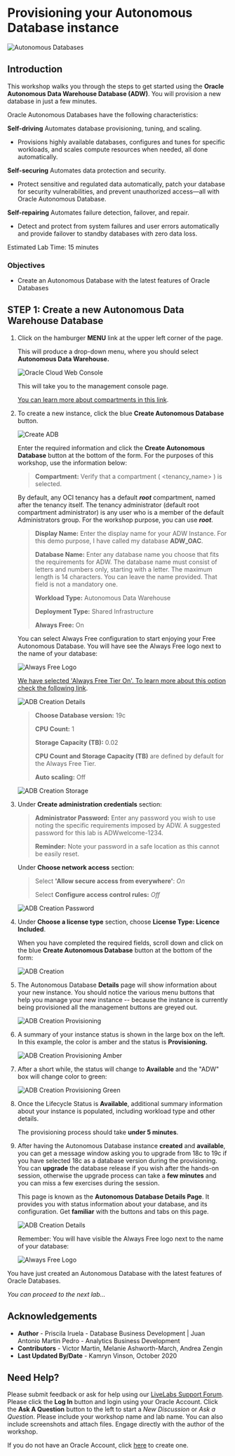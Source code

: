 # Provisioning your Autonomous Database instance

![Autonomous Databases](./images/adb_banner2.png)

## Introduction

This workshop walks you through the steps to get started using the **Oracle Autonomous Data Warehouse Database (ADW)**. You will provision a new database in just a few minutes.

Oracle Autonomous Databases have the following characteristics:

**Self-driving**
Automates database provisioning, tuning, and scaling.

- Provisions highly available databases, configures and tunes for specific workloads, and scales compute resources when needed, all done automatically.

**Self-securing**
Automates data protection and security.

- Protect sensitive and regulated data automatically, patch your database for security vulnerabilities, and prevent unauthorized access—all with Oracle Autonomous Database.

**Self-repairing**
Automates failure detection, failover, and repair.

- Detect and protect from system failures and user errors automatically and provide failover to standby databases with zero data loss.

Estimated Lab Time: 15 minutes

### Objectives 
- Create an Autonomous Database with the latest features of Oracle Databases

## **STEP 1**: Create a new Autonomous Data Warehouse Database

1. Click on the hamburger **MENU** link at the upper left corner of the page.

    This will produce a drop-down menu, where you should select **Autonomous Data Warehouse.**

    ![Oracle Cloud Web Console](./images/lab100_1.png)

    This will take you to the management console page.

    [You can learn more about compartments in this link](https://docs.cloud.oracle.com/en-us/iaas/Content/Identity/Tasks/managingcompartments.htm).

2. To create a new instance, click the blue **Create Autonomous Database** button.

    ![Create ADB](./images/lab100_2.png)

    Enter the required information and click the **Create Autonomous Database** button at the bottom of the form. For the purposes of this workshop, use the information below:

    >**Compartment:** Verify that a compartment ( &lt;tenancy_name&gt; ) is selected.

    By default, any OCI tenancy has a default ***root*** compartment, named after the tenancy itself. The tenancy administrator (default root compartment administrator) is any user who is a member of the default Administrators group. For the workshop purpose, you can use ***root***.

    > **Display Name:** Enter the display name for your ADW Instance. For this demo purpose, I have called my database **ADW_OAC**.
    >
    > **Database Name:** Enter any database name you choose that fits the requirements for ADW. The database name must consist of letters and numbers only, starting with a letter. The maximum length is 14 characters. You can leave the name provided. That field is not a mandatory one.
    >
    > **Workload Type:** Autonomous Data Warehouse  
    >
    > **Deployment Type:** Shared Infrastructure
    >
    > **Always Free:** On

    You can select Always Free configuration to start enjoying your Free Autonomous Database. You will have see the Always Free logo next to the name of your database:

    ![Always Free Logo](./images/always_free_logo.png)

    [We have selected 'Always Free Tier On'. To learn more about this option check the following link](https://www.oracle.com/uk/cloud/free/#always-free).

    ![ADB Creation Details](./images/lab100_3.png)

    > **Choose Database version:** 19c
    >
    > **CPU Count:** 1
    >
    > **Storage Capacity (TB):** 0.02
    >
    > **CPU Count and Storage Capacity (TB)** are defined by default for the Always Free Tier.
    >
    > **Auto scaling:** Off

    ![ADB Creation Storage](./images/lab100_4.png)

3. Under **Create administration credentials** section:

    > **Administrator Password:** Enter any password you wish to use noting the specific requirements imposed by ADW. A suggested password for this lab is ADWwelcome-1234.
    >
    > **Reminder:** Note your password in a safe location as this cannot be easily reset.

    Under **Choose network access** section:

    > Select **'Allow secure access from everywhere'**: *On*
    >
    > Select **Configure access control rules:** *Off*

    ![ADB Creation Password](./images/lab100_5.png)

4. Under **Choose a license type** section, choose **License Type: Licence Included**.

    When you have completed the required fields, scroll down and click on the blue **Create Autonomous Database** button at the bottom of the form:

    ![ADB Creation](./images/lab100_6.png)

5. The Autonomous Database **Details** page will show information about your new instance. You should notice the various menu buttons that help you manage your new instance -- because the instance is currently being provisioned all the management buttons are greyed out.

    ![ADB Creation Provisioning](./images/lab100_7.png)

6. A summary of your instance status is shown in the large box on the left. In this example, the color is amber and the status is **Provisioning.**

    ![ADB Creation Provisioning Amber](./images/lab100_8.png)

7. After a short while, the status will change to **Available** and the "ADW" box will change color to green:

    ![ADB Creation Provisioning Green](./images/lab100_9.png)

8. Once the Lifecycle Status is **Available**, additional summary information about your instance is populated, including workload type and other details.

    The provisioning process should take **under 5 minutes**.

9. After having the Autonomous Database instance **created** and **available**, you can get a message window asking you to upgrade from 18c to 19c if you have selected 18c as a database version during the provisioning. You can **upgrade** the database release if you wish after the hands-on session, otherwise the upgrade process can take a **few minutes** and you can miss a few exercises during the session.

    This page is known as the **Autonomous Database Details Page**. It provides you with status information about your database, and its configuration. Get **familiar** with the buttons and tabs on this page.

    ![ADB Creation Details](./images/lab100_adw_ready.png)

    Remember: You will have visible the Always Free logo next to the name of your database:

    ![Always Free Logo](./images/always_free_logo.png)

You have just created an Autonomous Database with the latest features of Oracle Databases.

*You can proceed to the next lab…*

## **Acknowledgements**

- **Author** - Priscila Iruela - Database Business Development | Juan Antonio Martin Pedro - Analytics Business Development
- **Contributors** - Victor Martin, Melanie Ashworth-March, Andrea Zengin
- **Last Updated By/Date** - Kamryn Vinson, October 2020

## Need Help?
Please submit feedback or ask for help using our [LiveLabs Support Forum](https://community.oracle.com/tech/developers/categories/livelabsdiscussions). Please click the **Log In** button and login using your Oracle Account. Click the **Ask A Question** button to the left to start a *New Discussion* or *Ask a Question*.  Please include your workshop name and lab name.  You can also include screenshots and attach files.  Engage directly with the author of the workshop.

If you do not have an Oracle Account, click [here](https://profile.oracle.com/myprofile/account/create-account.jspx) to create one.